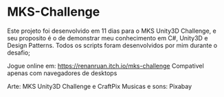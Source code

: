 # MKS-Challenge

Este projeto foi desenvolvido em 11 dias para o MKS Unity3D Challenge, e seu proposito é o de demonstrar meu conhecimento em C#, Unity3D e Design Patterns. Todos os scripts foram desenvolvidos por mim durante o desafio;

Jogue online em: https://renanruan.itch.io/mks-challenge
Compativel apenas com navegadores de desktops

Arte: MKS Unity3D Challenge e CraftPix
Musicas e sons: Pixabay
